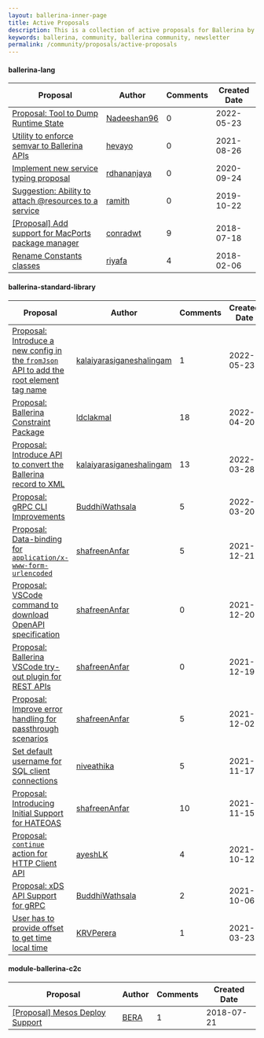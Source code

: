 ```yaml
--- 
layout: ballerina-inner-page 
title: Active Proposals 
description: This is a collection of active proposals for Ballerina by the Ballerina community. 
keywords: ballerina, community, ballerina community, newsletter 
permalink: /community/proposals/active-proposals 
--- 
```

#### ballerina-lang

|Proposal|Author|Comments|Created Date| 
|---|----|----|----| 
|[Proposal: Tool to Dump Runtime State](https://github.com/ballerina-platform/ballerina-lang/issues/36284)|[Nadeeshan96](https://github.com/Nadeeshan96)|0|2022-05-23|
|[Utility to enforce semvar to Ballerina APIs](https://github.com/ballerina-platform/ballerina-lang/issues/32368)|[hevayo](https://github.com/hevayo)|0|2021-08-26|
|[Implement new service typing proposal](https://github.com/ballerina-platform/ballerina-lang/issues/26064)|[rdhananjaya](https://github.com/rdhananjaya)|0|2020-09-24|
|[Suggestion: Ability to attach @resources to a service](https://github.com/ballerina-platform/ballerina-lang/issues/19523)|[ramith](https://github.com/ramith)|0|2019-10-22|
|[[Proposal] Add support for MacPorts package manager](https://github.com/ballerina-platform/ballerina-lang/issues/9675)|[conradwt](https://github.com/conradwt)|9|2018-07-18|
|[Rename Constants classes](https://github.com/ballerina-platform/ballerina-lang/issues/4558)|[riyafa](https://github.com/riyafa)|4|2018-02-06|

#### ballerina-standard-library

|Proposal|Author|Comments|Created Date| 
|---|----|----|----| 
|[Proposal: Introduce a new config in the `fromJson` API to add the root element tag name](https://github.com/ballerina-platform/ballerina-standard-library/issues/2943)|[kalaiyarasiganeshalingam](https://github.com/kalaiyarasiganeshalingam)|1|2022-05-23|
|[Proposal: Ballerina Constraint Package](https://github.com/ballerina-platform/ballerina-standard-library/issues/2850)|[ldclakmal](https://github.com/ldclakmal)|18|2022-04-20|
|[Proposal: Introduce API to convert the Ballerina record to XML](https://github.com/ballerina-platform/ballerina-standard-library/issues/2819)|[kalaiyarasiganeshalingam](https://github.com/kalaiyarasiganeshalingam)|13|2022-03-28|
|[Proposal: gRPC CLI Improvements](https://github.com/ballerina-platform/ballerina-standard-library/issues/2794)|[BuddhiWathsala](https://github.com/BuddhiWathsala)|5|2022-03-20|
|[Proposal: Data-binding for `application/x-www-form-urlencoded`](https://github.com/ballerina-platform/ballerina-standard-library/issues/2530)|[shafreenAnfar](https://github.com/shafreenAnfar)|5|2021-12-21|
|[Proposal: VSCode command to download OpenAPI specification](https://github.com/ballerina-platform/ballerina-standard-library/issues/2509)|[shafreenAnfar](https://github.com/shafreenAnfar)|0|2021-12-20|
|[Proposal: Ballerina VSCode try-out plugin for REST APIs](https://github.com/ballerina-platform/ballerina-standard-library/issues/2508)|[shafreenAnfar](https://github.com/shafreenAnfar)|0|2021-12-19|
|[Proposal: Improve error handling for passthrough scenarios ](https://github.com/ballerina-platform/ballerina-standard-library/issues/2456)|[shafreenAnfar](https://github.com/shafreenAnfar)|5|2021-12-02|
|[Set default username for SQL client connections](https://github.com/ballerina-platform/ballerina-standard-library/issues/2397)|[niveathika](https://github.com/niveathika)|5|2021-11-17|
|[Proposal: Introducing Initial Support for HATEOAS](https://github.com/ballerina-platform/ballerina-standard-library/issues/2391)|[shafreenAnfar](https://github.com/shafreenAnfar)|10|2021-11-15|
|[Proposal: `continue` action for HTTP Client API](https://github.com/ballerina-platform/ballerina-standard-library/issues/2038)|[ayeshLK](https://github.com/ayeshLK)|4|2021-10-12|
|[Proposal: xDS API Support for gRPC](https://github.com/ballerina-platform/ballerina-standard-library/issues/2011)|[BuddhiWathsala](https://github.com/BuddhiWathsala)|2|2021-10-06|
|[User has to provide offset to get time local time](https://github.com/ballerina-platform/ballerina-standard-library/issues/1138)|[KRVPerera](https://github.com/KRVPerera)|1|2021-03-23|

#### module-ballerina-c2c

|Proposal|Author|Comments|Created Date| 
|---|----|----|----| 
|[[Proposal] Mesos Deploy Support](https://github.com/ballerina-platform/module-ballerina-c2c/issues/431)|[BERA](https://github.com/BERA)|1|2018-07-21|


